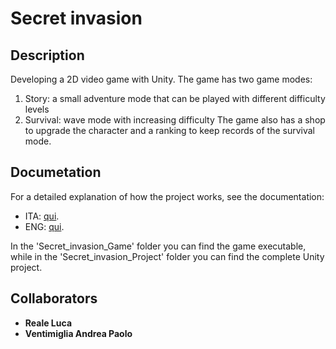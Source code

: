 # Secret invasion

## Description 
Developing a 2D video game with Unity. 
The game has two game modes:
1. Story: a small adventure mode that can be played with different difficulty levels
2. Survival: wave mode with increasing difficulty
The game also has a shop to upgrade the character and a ranking to keep records of the survival mode.

## Documetation
For a detailed explanation of how the project works, see the documentation:
- ITA: [qui](Docs/Documentazione.pdf).
- ENG: [qui](Docs/Documentation.pdf).

In the 'Secret_invasion_Game' folder you can find the game executable, while in the 'Secret_invasion_Project' folder you can find the complete Unity project.

## Collaborators
- **Reale Luca**
- **Ventimiglia Andrea Paolo**
